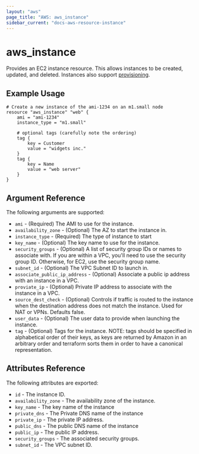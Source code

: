 ```yaml
---
layout: "aws"
page_title: "AWS: aws_instance"
sidebar_current: "docs-aws-resource-instance"
---
```


# aws\_instance

Provides an EC2 instance resource. This allows instances to be created, updated,
and deleted. Instances also support [provisioning](/docs/provisioners/index.html).

## Example Usage

```
# Create a new instance of the ami-1234 on an m1.small node
resource "aws_instance" "web" {
    ami = "ami-1234"
    instance_type = "m1.small"

    # optional tags (carefully note the ordering)
    tag {
        key = Customer
        value = "widgets inc."
    }
    tag {
        key = Name
        value = "web server"
    }
}
```

## Argument Reference

The following arguments are supported:

* `ami` - (Required) The AMI to use for the instance.
* `availability_zone` - (Optional) The AZ to start the instance in.
* `instance_type` - (Required) The type of instance to start
* `key_name` - (Optional) The key name to use for the instance.
* `security_groups` - (Optional) A list of security group IDs or names to associate with.
   If you are within a VPC, you'll need to use the security group ID. Otherwise,
   for EC2, use the security group name.
* `subnet_id` - (Optional) The VPC Subnet ID to launch in.
* `associate_public_ip_address` - (Optional) Associate a public ip address with an instance in a VPC.
* `proviate_ip` - (Optional) Private IP address to associate with the
     instance in a VPC.
* `source_dest_check` - (Optional) Controls if traffic is routed to the instance when
  the destination address does not match the instance. Used for NAT or VPNs. Defaults false.
* `user_data` - (Optional) The user data to provide when launching the instance.
* `tag` - (Optional) Tags for the instance. NOTE: tags should be specified in alphabetical order of their keys, as keys are returned by Amazon in an arbitrary order and terraform sorts them in order to have a canonical representation.

## Attributes Reference

The following attributes are exported:

* `id` - The instance ID.
* `availability_zone` - The availability zone of the instance.
* `key_name` - The key name of the instance
* `private_dns` - The Private DNS name of the instance
* `private_ip` - The private IP address.
* `public_dns` - The public DNS name of the instance
* `public_ip` - The public IP address.
* `security_groups` - The associated security groups.
* `subnet_id` - The VPC subnet ID.
